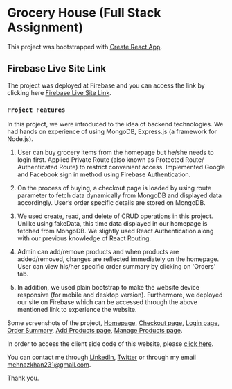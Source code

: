 # Grocery House (Full Stack Assignment)

This project was bootstrapped with [Create React App](https://github.com/facebook/create-react-app).

## Firebase Live Site Link

The project was deployed at Firebase and you can access the link by clicking here [Firebase Live Site Link](https://fullstack-assignment.web.app/).

### `Project Features`

In this project, we were introduced to the idea of backend technologies. We had hands on experience of using MongoDB, Express.js (a framework for Node.js).

1. User can buy grocery items from the homepage but he/she needs to login first. Applied Private Route (also known as Protected Route/ Authenticated Route) to restrict convenient access. Implemented Google and Facebook sign in method using Firebase Authentication.

2. On the process of buying, a checkout page is loaded by using route parameter to fetch data dynamically from MongoDB and displayed data accordingly. User’s order specific details are stored on MongoDB.

3. We used create, read, and delete of CRUD operations in this project. Unlike using fakeData, this time data displayed in our homepage is fetched from MongoDB. We slightly used React Authentication along with our previous knowledge of React Routing.

4. Admin can add/remove products and when products are added/removed, changes are reflected immediately on the homepage. User can view his/her specific order summary by clicking on 'Orders' tab.

5. In addition, we used plain bootstrap to make the website device responsive (for mobile and desktop version). Furthermore, we deployed our site on Firebase which can be accessed through the above mentioned link to experience the website.

Some screenshots of the project, 
[Homepage](https://ibb.co/ZSm5hL5),
[Checkout page](https://ibb.co/TLbQDhL),
[Login page](https://ibb.co/DrNhd5H),
[Order Summary](https://ibb.co/XyXzHN8),
[Add Products page](https://ibb.co/z8ckfg5),
[Manage Products page](https://ibb.co/6nqWVFq).

In order to access the client side code of this website, please [click here](https://github.com/MK-Khan123/fullstack-assignment-client).

You can contact me through [LinkedIn](https://www.linkedin.com/in/mehnaz-ahmed-khan31/), [Twitter](https://twitter.com/MehnazAhmedKha1) or through my email mehnazkhan231@gmail.com.

Thank you.